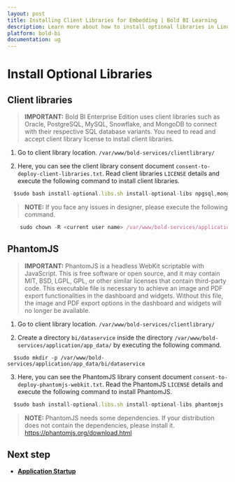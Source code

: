 ```yaml
---
layout: post
title: Installing Client Libraries for Embedding | Bold BI Learning
description: Learn more about how to install optional libraries in Linux to connect with respective SQL database variants of Bold BI.
platform: bold-bi
documentation: ug
---
```


# Install Optional Libraries 

## Client libraries

> **IMPORTANT:** Bold BI Enterprise Edition uses client libraries such as Oracle, PostgreSQL, MySQL, Snowflake, and MongoDB to connect with their respective SQL database variants. You need to read and accept client library license to install client libraries. 

1. Go to client library location. 
 `/var/www/bold-services/clientlibrary/`
 
2. Here, you can see the client library consent document `consent-to-deploy-client-libraries.txt`. Read client libraries `LICENSE` details and execute the following command to install client libraries. 
 

  ~~~js
    $sudo bash install-optional.libs.sh install-optional-libs npgsql,mongodb,influxdb,snowflake,mysql,oracle
  ~~~

 > **NOTE:** If you face any issues in designer, please execute the following command. </brsss>

~~~js
    sudo chown -R <current user name> /var/www/bold-services/application/bi/dataservice
  ~~~

## PhantomJS

> **IMPORTANT:** PhantomJS is a headless WebKit scriptable with JavaScript. This is free software or open source, and it may contain MIT, BSD, LGPL, GPL, or other similar licenses that contain third-party code. This executable file is necessary to achieve an image and PDF export functionalities in the dashboard and widgets. Without this file, the image and PDF export options in the dashboard and widgets will no longer be available. 

1. Go to client library location. 
 `/var/www/bold-services/clientlibrary/`
 
2. Create a directory `bi/dataservice` inside the directory `/var/www/bold-services/application/app_data/` by executing the following command.

  ~~~shell
    $sudo mkdir -p /var/www/bold-services/application/app_data/bi/dataservice
  ~~~

3. Here, you can see the PhantomJS library consent document `consent-to-deploy-phantomjs-webkit.txt`. Read the PhantomJS `LICENSE` details and execute the following command to install PhantomJS. 
 

  ~~~js
    $sudo bash install-optional.libs.sh install-optional-libs phantomjs
  ~~~
    

> **NOTE:** PhantomJS needs some dependencies. If your distribution does not contain the dependencies, please install it. https://phantomjs.org/download.html

## Next step

* [**Application Startup**](/embedded-bi/application-startup/)